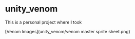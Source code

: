 # unity_venom

This is a personal project where I took 

[Venom Images](unity_venom/venom master sprite sheet.png)
